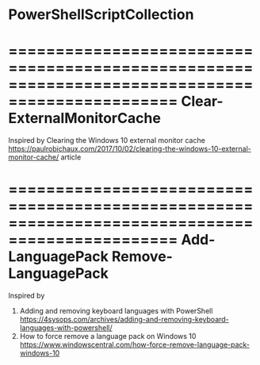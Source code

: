 # PowerShellScriptCollection

================================================================================================
Clear-ExternalMonitorCache
================================================================================================
Inspired by Clearing the Windows 10 external monitor cache https://paulrobichaux.com/2017/10/02/clearing-the-windows-10-external-monitor-cache/ article


================================================================================================
Add-LanguagePack
Remove-LanguagePack
================================================================================================
Inspired by 
1.  Adding and removing keyboard languages with PowerShell
    https://4sysops.com/archives/adding-and-removing-keyboard-languages-with-powershell/
2.  How to force remove a language pack on Windows 10
    https://www.windowscentral.com/how-force-remove-language-pack-windows-10

